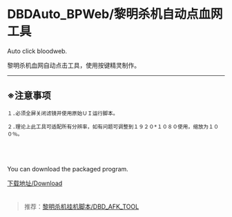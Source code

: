 # DBDAuto_BPWeb/黎明杀机自动点血网工具
Auto click  bloodweb.

黎明杀机血网自动点击工具，使用按键精灵制作。  

------------------------------  
## ※注意事项
    
    １.必须全屏关闭滤镜并使用原始ＵＩ运行脚本。　　
      
    ２.理论上此工具可适配所有分辨率，如有问题可调整到１９２０*１０８０使用，缩放为１００％。   
    　　

   
  　　
    
You can download the packaged program.  

[下载地址/Download](https://github.com/WKhistory/DBDAuto_BPWeb/releases)  
　　
  
> 推荐：[黎明杀机挂机脚本/DBD_AFK_TOOL](https://github.com/maskrs/DBD_AFK_TOOL/releases)　　
　　
  
